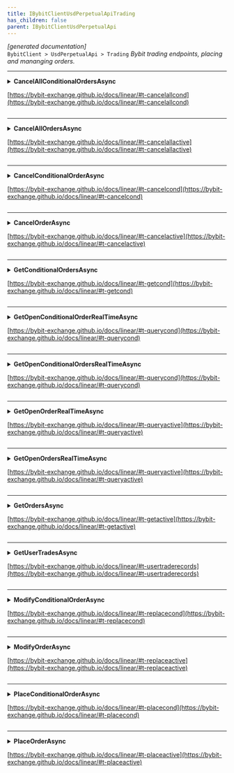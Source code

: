 ```yaml
---
title: IBybitClientUsdPerpetualApiTrading
has_children: false
parent: IBybitClientUsdPerpetualApi
---
```

*[generated documentation]*  
`BybitClient > UsdPerpetualApi > Trading`
*Bybit trading endpoints, placing and mananging orders.*
  

***

<details>
<summary>
<b>CancelAllConditionalOrdersAsync</b>  

[https://bybit-exchange.github.io/docs/linear/#t-cancelallcond](https://bybit-exchange.github.io/docs/linear/#t-cancelallcond)  
</summary>
<p>

```C#  
Task<WebCallResult<IEnumerable<string>>> CancelAllConditionalOrdersAsync(string symbol, [Optional] long? receiveWindow, [Optional] CancellationToken ct);  
```  

|Parameter|Description|
|---|---|
|`symbol`|The symbol|
|`receiveWindow`|The receive window for which this request is active. When the request takes longer than this to complete the server will reject the request|
|`ct`|Cancellation token|

*Cancel all active conditional orders for a symbol*  

</p>
</details>

***

<details>
<summary>
<b>CancelAllOrdersAsync</b>  

[https://bybit-exchange.github.io/docs/linear/#t-cancelallactive](https://bybit-exchange.github.io/docs/linear/#t-cancelallactive)  
</summary>
<p>

```C#  
Task<WebCallResult<IEnumerable<string>>> CancelAllOrdersAsync(string symbol, [Optional] long? receiveWindow, [Optional] CancellationToken ct);  
```  

|Parameter|Description|
|---|---|
|`symbol`|The symbol|
|`receiveWindow`|The receive window for which this request is active. When the request takes longer than this to complete the server will reject the request|
|`ct`|Cancellation token|

*Cancel all active orders for a symbol*  

</p>
</details>

***

<details>
<summary>
<b>CancelConditionalOrderAsync</b>  

[https://bybit-exchange.github.io/docs/linear/#t-cancelcond](https://bybit-exchange.github.io/docs/linear/#t-cancelcond)  
</summary>
<p>

```C#  
Task<WebCallResult<BybitStopOrderId>> CancelConditionalOrderAsync(string symbol, [Optional] string? stopOrderId, [Optional] string? clientOrderId, [Optional] long? receiveWindow, [Optional] CancellationToken ct);  
```  

|Parameter|Description|
|---|---|
|`symbol`|The symbol|
|`stopOrderId`|The id of the conditional order to cancel|
|`clientOrderId`|The client order id of the conditional order to cancel|
|`receiveWindow`|The receive window for which this request is active. When the request takes longer than this to complete the server will reject the request|
|`ct`|Cancellation token|

*Cancel a conditional order, either stopOrderId or clientOrderId should be provided*  

</p>
</details>

***

<details>
<summary>
<b>CancelOrderAsync</b>  

[https://bybit-exchange.github.io/docs/linear/#t-cancelactive](https://bybit-exchange.github.io/docs/linear/#t-cancelactive)  
</summary>
<p>

```C#  
Task<WebCallResult<BybitOrderId>> CancelOrderAsync(string symbol, [Optional] string? orderId, [Optional] string? clientOrderId, [Optional] long? receiveWindow, [Optional] CancellationToken ct);  
```  

|Parameter|Description|
|---|---|
|`symbol`|The symbol|
|`orderId`|The id of the order to cancel|
|`clientOrderId`|The client order id of the conditional order to cancel|
|`receiveWindow`|The receive window for which this request is active. When the request takes longer than this to complete the server will reject the request|
|`ct`|Cancellation token|

*Cancel an order, either orderId or clientOrderId should be provided*  

</p>
</details>

***

<details>
<summary>
<b>GetConditionalOrdersAsync</b>  

[https://bybit-exchange.github.io/docs/linear/#t-getcond](https://bybit-exchange.github.io/docs/linear/#t-getcond)  
</summary>
<p>

```C#  
Task<WebCallResult<BybitCursorPage<IEnumerable<BybitConditionalOrderUsd>>>> GetConditionalOrdersAsync(string symbol, [Optional] string? stopOrderId, [Optional] string? clientOrderId, [Optional] OrderStatus? status, [Optional] SortOrder? order, [Optional] int? pageSize, [Optional] int? page, [Optional] long? receiveWindow, [Optional] CancellationToken ct);  
```  

|Parameter|Description|
|---|---|
|`symbol`|The symbol|
|`stopOrderId`|Filter by order id|
|`clientOrderId`|Filter by client order id|
|`status`|Filter by status|
|`order`|Result order|
|`pageSize`|Page size|
|`page`|Page|
|`receiveWindow`|The receive window for which this request is active. When the request takes longer than this to complete the server will reject the request|
|`ct`|Cancellation token|

*Get a list of conditional orders*  

</p>
</details>

***

<details>
<summary>
<b>GetOpenConditionalOrderRealTimeAsync</b>  

[https://bybit-exchange.github.io/docs/linear/#t-querycond](https://bybit-exchange.github.io/docs/linear/#t-querycond)  
</summary>
<p>

```C#  
Task<WebCallResult<BybitConditionalOrderUsd>> GetOpenConditionalOrderRealTimeAsync(string symbol, [Optional] string? stopOrderId, [Optional] string? clientOrderId, [Optional] long? receiveWindow, [Optional] CancellationToken ct);  
```  

|Parameter|Description|
|---|---|
|`symbol`|The symbol|
|`stopOrderId`|The order id|
|`clientOrderId`|The client order id|
|`receiveWindow`|The receive window for which this request is active. When the request takes longer than this to complete the server will reject the request|
|`ct`|Cancellation token|

*Get conditional order information. Either stopOrderId or clientOrderId should be provided*  

</p>
</details>

***

<details>
<summary>
<b>GetOpenConditionalOrdersRealTimeAsync</b>  

[https://bybit-exchange.github.io/docs/linear/#t-querycond](https://bybit-exchange.github.io/docs/linear/#t-querycond)  
</summary>
<p>

```C#  
Task<WebCallResult<IEnumerable<BybitConditionalOrder>>> GetOpenConditionalOrdersRealTimeAsync(string symbol, [Optional] long? receiveWindow, [Optional] CancellationToken ct);  
```  

|Parameter|Description|
|---|---|
|`symbol`|The symbol|
|`receiveWindow`|The receive window for which this request is active. When the request takes longer than this to complete the server will reject the request|
|`ct`|Cancellation token|

*Get order information for up to 10 conditional orders*  

</p>
</details>

***

<details>
<summary>
<b>GetOpenOrderRealTimeAsync</b>  

[https://bybit-exchange.github.io/docs/linear/#t-queryactive](https://bybit-exchange.github.io/docs/linear/#t-queryactive)  
</summary>
<p>

```C#  
Task<WebCallResult<BybitOrder>> GetOpenOrderRealTimeAsync(string symbol, [Optional] string? orderId, [Optional] string? clientOrderId, [Optional] long? receiveWindow, [Optional] CancellationToken ct);  
```  

|Parameter|Description|
|---|---|
|`symbol`|The symbol|
|`orderId`||
|`clientOrderId`||
|`receiveWindow`||
|`ct`||

*Get order information. Either orderId or clientOrderId should be provided*  

</p>
</details>

***

<details>
<summary>
<b>GetOpenOrdersRealTimeAsync</b>  

[https://bybit-exchange.github.io/docs/linear/#t-queryactive](https://bybit-exchange.github.io/docs/linear/#t-queryactive)  
</summary>
<p>

```C#  
Task<WebCallResult<IEnumerable<BybitOrder>>> GetOpenOrdersRealTimeAsync(string symbol, [Optional] long? receiveWindow, [Optional] CancellationToken ct);  
```  

|Parameter|Description|
|---|---|
|`symbol`|The symbol|
|`receiveWindow`|The receive window for which this request is active. When the request takes longer than this to complete the server will reject the request|
|`ct`|Cancellation token|

*Get order information for up to 500 orders*  

</p>
</details>

***

<details>
<summary>
<b>GetOrdersAsync</b>  

[https://bybit-exchange.github.io/docs/linear/#t-getactive](https://bybit-exchange.github.io/docs/linear/#t-getactive)  
</summary>
<p>

```C#  
Task<WebCallResult<BybitCursorPage<IEnumerable<BybitOrder>>>> GetOrdersAsync(string symbol, [Optional] string? orderId, [Optional] string? clientOrderId, [Optional] OrderStatus? status, [Optional] SortOrder? order, [Optional] int? pageSize, [Optional] int? page, [Optional] long? receiveWindow, [Optional] CancellationToken ct);  
```  

|Parameter|Description|
|---|---|
|`symbol`|The symbol|
|`orderId`|Filter by order id|
|`clientOrderId`|Filter by client order id|
|`status`|Filter by status|
|`order`|The result order|
|`pageSize`|The page size|
|`page`|The page|
|`receiveWindow`|The receive window for which this request is active. When the request takes longer than this to complete the server will reject the request|
|`ct`|Cancellation token|

*Get orders*  

</p>
</details>

***

<details>
<summary>
<b>GetUserTradesAsync</b>  

[https://bybit-exchange.github.io/docs/linear/#t-usertraderecords](https://bybit-exchange.github.io/docs/linear/#t-usertraderecords)  
</summary>
<p>

```C#  
Task<WebCallResult<IEnumerable<BybitUserTrade>>> GetUserTradesAsync(string symbol, [Optional] DateTime? startTime, [Optional] DateTime? endTime, [Optional] int? page, [Optional] int? pageSize, [Optional] TradeType? type, [Optional] long? receiveWindow, [Optional] CancellationToken ct);  
```  

|Parameter|Description|
|---|---|
|`symbol`|The symbol|
|`startTime`|Filter by start time|
|`endTime`|Filter by end time|
|`page`|Page|
|`pageSize`|Page size|
|`type`|Filter by type|
|`receiveWindow`|The receive window for which this request is active. When the request takes longer than this to complete the server will reject the request|
|`ct`|Cancellation token|

*Get executed user trades*  

</p>
</details>

***

<details>
<summary>
<b>ModifyConditionalOrderAsync</b>  

[https://bybit-exchange.github.io/docs/linear/#t-replacecond](https://bybit-exchange.github.io/docs/linear/#t-replacecond)  
</summary>
<p>

```C#  
Task<WebCallResult<BybitStopOrderId>> ModifyConditionalOrderAsync(string symbol, [Optional] string? stopOrderId, [Optional] string? clientOrderId, [Optional] decimal? newPrice, [Optional] decimal? newTriggerPrice, [Optional] decimal? newQuantity, [Optional] decimal? takeProfitPrice, [Optional] decimal? stopLossPrice, [Optional] TriggerType? takeProfitTriggerType, [Optional] TriggerType? stopLossTriggerType, [Optional] long? receiveWindow, [Optional] CancellationToken ct);  
```  

|Parameter|Description|
|---|---|
|`symbol`|The symbol|
|`stopOrderId`|Stop order id|
|`clientOrderId`|Client order id|
|`newPrice`|New price to set|
|`newTriggerPrice`|New trigger price to set|
|`newQuantity`|New quantity to set|
|`takeProfitPrice`|New take profit price|
|`stopLossPrice`|New stop loss price|
|`takeProfitTriggerType`|New take profit trigger type|
|`stopLossTriggerType`|New stop loss profit price|
|`receiveWindow`|The receive window for which this request is active. When the request takes longer than this to complete the server will reject the request|
|`ct`|Cancellation token|

*Change an exising order. Either stopOrderId or clientOrderId should be provided*  

</p>
</details>

***

<details>
<summary>
<b>ModifyOrderAsync</b>  

[https://bybit-exchange.github.io/docs/linear/#t-replaceactive](https://bybit-exchange.github.io/docs/linear/#t-replaceactive)  
</summary>
<p>

```C#  
Task<WebCallResult<BybitOrderId>> ModifyOrderAsync(string symbol, [Optional] string? orderId, [Optional] string? clientOrderId, [Optional] decimal? newPrice, [Optional] decimal? newQuantity, [Optional] decimal? takeProfitPrice, [Optional] decimal? stopLossPrice, [Optional] TriggerType? takeProfitTriggerType, [Optional] TriggerType? stopLossTriggerType, [Optional] long? receiveWindow, [Optional] CancellationToken ct);  
```  

|Parameter|Description|
|---|---|
|`symbol`|The symbol|
|`orderId`|Stop order id|
|`clientOrderId`|Client order id|
|`newPrice`|New price to set|
|`newQuantity`|New quantity to set|
|`takeProfitPrice`|New take profit price|
|`stopLossPrice`|New stop loss price|
|`takeProfitTriggerType`|New take profit trigger type|
|`stopLossTriggerType`|New stop loss profit price|
|`receiveWindow`|The receive window for which this request is active. When the request takes longer than this to complete the server will reject the request|
|`ct`|Cancellation token|

*Change an exising order. Either orderId or clientOrderId should be provided*  

</p>
</details>

***

<details>
<summary>
<b>PlaceConditionalOrderAsync</b>  

[https://bybit-exchange.github.io/docs/linear/#t-placecond](https://bybit-exchange.github.io/docs/linear/#t-placecond)  
</summary>
<p>

```C#  
Task<WebCallResult<BybitConditionalOrderUsd>> PlaceConditionalOrderAsync(string symbol, OrderSide side, OrderType type, decimal quantity, decimal basePrice, decimal triggerPrice, TimeInForce timeInForce, bool closeOnTrigger, bool reduceOnly, [Optional] decimal? price, [Optional] TriggerType? triggerType, [Optional] string? clientOrderId, [Optional] decimal? takeProfitPrice, [Optional] decimal? stopLossPrice, [Optional] TriggerType? takeProfitTriggerType, [Optional] TriggerType? stopLossTriggerType, [Optional] long? receiveWindow, [Optional] CancellationToken ct);  
```  

|Parameter|Description|
|---|---|
|`symbol`|The symbol|
|`side`|Order side|
|`type`|Order type|
|`quantity`|Quantity|
|`basePrice`|It will be used to compare with the value of trigger price, to decide whether your conditional order will be triggered by crossing trigger price from upper side or lower side. Mainly used to identify the expected direction of the current conditional order.|
|`triggerPrice`|Trigger price|
|`timeInForce`|Time in force|
|`closeOnTrigger`|For a closing order. It can only reduce your position, not increase it. If the account has insufficient available balance when the closing order is triggered, then other active orders of similar contracts will be cancelled or reduced. It can be used to ensure your stop loss reduces your position regardless of current available margin.|
|`reduceOnly`|True means your position can only reduce in size if this order is triggered. When reduce_only is true, take profit/stop loss cannot be set|
|`price`|Price|
|`triggerType`|Trigger type|
|`clientOrderId`|Client order id|
|`takeProfitPrice`|Take profit price, only take effect upon opening the position|
|`stopLossPrice`|Stop loss price, only take effect upon opening the position|
|`takeProfitTriggerType`|Take profit trigger price type, default: LastPrice|
|`stopLossTriggerType`|Stop loss trigger price type, default: LastPrice|
|`receiveWindow`|The receive window for which this request is active. When the request takes longer than this to complete the server will reject the request|
|`ct`|Cancellation token|

*Place a new conditional order*  

</p>
</details>

***

<details>
<summary>
<b>PlaceOrderAsync</b>  

[https://bybit-exchange.github.io/docs/linear/#t-placeactive](https://bybit-exchange.github.io/docs/linear/#t-placeactive)  
</summary>
<p>

```C#  
Task<WebCallResult<BybitOrder>> PlaceOrderAsync(string symbol, OrderSide side, OrderType type, decimal quantity, TimeInForce timeInForce, bool reduceOnly, bool closeOnTrigger, [Optional] decimal? price, [Optional] string? clientOrderId, [Optional] decimal? takeProfitPrice, [Optional] decimal? stopLossPrice, [Optional] TriggerType? takeProfitTriggerType, [Optional] TriggerType? stopLossTriggerType, [Optional] long? receiveWindow, [Optional] CancellationToken ct);  
```  

|Parameter|Description|
|---|---|
|`symbol`|The symbol|
|`side`|Order side|
|`type`|Order type|
|`quantity`|Quantity|
|`timeInForce`|Time in force|
|`reduceOnly`|True means your position can only reduce in size if this order is triggered|
|`closeOnTrigger`|For a closing order. It can only reduce your position, not increase it. If the account has insufficient available balance when the closing order is triggered, then other active orders of similar contracts will be cancelled or reduced. It can be used to ensure your stop loss reduces your position regardless of current available margin.|
|`price`|Price|
|`clientOrderId`|Client order id|
|`takeProfitPrice`|Take profit price, only take effect upon opening the position|
|`stopLossPrice`|Stop loss price, only take effect upon opening the position|
|`takeProfitTriggerType`|Take profit trigger price type, default: LastPrice|
|`stopLossTriggerType`|Stop loss trigger price type, default: LastPrice|
|`receiveWindow`|The receive window for which this request is active. When the request takes longer than this to complete the server will reject the request|
|`ct`|Cancellation token|

*Place a new order*  

</p>
</details>
